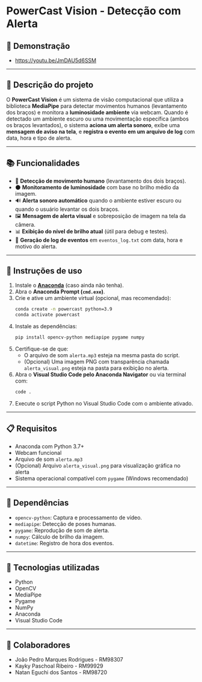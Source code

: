 ```markdown
```
# PowerCast Vision - Detecção com Alerta

## :movie_camera: Demonstração
* https://youtu.be/JmDAU5d6SSM

---

## :memo: Descrição do projeto

O **PowerCast Vision** é um sistema de visão computacional que utiliza a biblioteca **MediaPipe** para detectar movimentos humanos (levantamento dos braços) e monitora a **luminosidade ambiente** via webcam. Quando é detectado um ambiente escuro ou uma movimentação específica (ambos os braços levantados), o sistema **aciona um alerta sonoro**, exibe uma **mensagem de aviso na tela**, e **registra o evento em um arquivo de log** com data, hora e tipo de alerta.

---

## :books: Funcionalidades

- 🎯 **Detecção de movimento humano** (levantamento dos dois braços).
- 🌑 **Monitoramento de luminosidade** com base no brilho médio da imagem.
- 🔊 **Alerta sonoro automático** quando o ambiente estiver escuro ou quando o usuário levantar os dois braços.
- 🖼️ **Mensagem de alerta visual** e sobreposição de imagem na tela da câmera.
- 📊 **Exibição do nível de brilho atual** (útil para debug e testes).
- 📝 **Geração de log de eventos** em `eventos_log.txt` com data, hora e motivo do alerta.

---

## :seedling: Instruções de uso

1. Instale o **[Anaconda](https://www.anaconda.com/download)** (caso ainda não tenha).
2. Abra o **Anaconda Prompt (`cmd.exe`)**.
3. Crie e ative um ambiente virtual (opcional, mas recomendado):
   ```bash
   conda create -n powercast python=3.9
   conda activate powercast
   ```
4. Instale as dependências:
   ```bash
   pip install opencv-python mediapipe pygame numpy
   ```
5. Certifique-se de que:
   - O arquivo de som `alerta.mp3` esteja na mesma pasta do script.
   - (Opcional) Uma imagem PNG com transparência chamada `alerta_visual.png` esteja na pasta para exibição no alerta.
6. Abra o **Visual Studio Code pelo Anaconda Navigator** ou via terminal com:
   ```bash
   code .
   ```
7. Execute o script Python no Visual Studio Code com o ambiente ativado.

---

## :clipboard: Requisitos

- Anaconda com Python 3.7+
- Webcam funcional
- Arquivo de som `alerta.mp3`
- (Opcional) Arquivo `alerta_visual.png` para visualização gráfica no alerta
- Sistema operacional compatível com `pygame` (Windows recomendado)

---

## :hammer: Dependências

- `opencv-python`: Captura e processamento de vídeo.
- `mediapipe`: Detecção de poses humanas.
- `pygame`: Reprodução de som de alerta.
- `numpy`: Cálculo de brilho da imagem.
- `datetime`: Registro de hora dos eventos.

---

## :wrench: Tecnologias utilizadas

- Python
- OpenCV
- MediaPipe
- Pygame
- NumPy
- Anaconda
- Visual Studio Code

---

## :handshake: Colaboradores

- João Pedro Marques Rodrigues - RM98307  
- Kayky Paschoal Ribeiro - RM99929  
- Natan Eguchi dos Santos - RM98720
```
